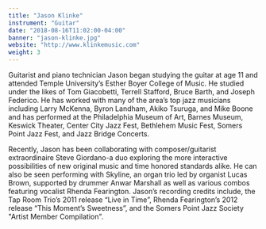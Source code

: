 ```yaml
---
title: "Jason Klinke"
instrument: "Guitar"
date: "2018-08-16T11:02:00-04:00"
banner: "jason-klinke.jpg"
website: "http://www.klinkemusic.com"
weight: 3
---
```

Guitarist and piano technician Jason began studying the guitar at age 11 and attended Temple University’s Esther Boyer College of Music. He studied under the likes of Tom Giacobetti, Terrell Stafford, Bruce Barth, and Joseph Federico. He has worked with many of the area’s top jazz musicians including Larry McKenna, Byron Landham, Akiko Tsuruga, and Mike Boone and has performed at the Philadelphia Museum of Art, Barnes Museum, Keswick Theater, Center City Jazz Fest, Bethlehem Music Fest, Somers Point Jazz Fest, and Jazz Bridge Concerts.

Recently, Jason has been collaborating with composer/guitarist extraordinaire Steve Giordano-a duo exploring the more interactive possibilities of new original music and time honored standards alike. He can also be seen performing with Skyline, an organ trio led by organist Lucas Brown, supported by drummer Anwar Marshall as well as various combos featuring vocalist Rhenda Fearington. Jason’s recording credits include, the Tap Room Trio’s 2011 release “Live in Time”, Rhenda Fearington’s 2012 release “This Moment’s Sweetness”, and the Somers Point Jazz Society "Artist Member Compilation".
